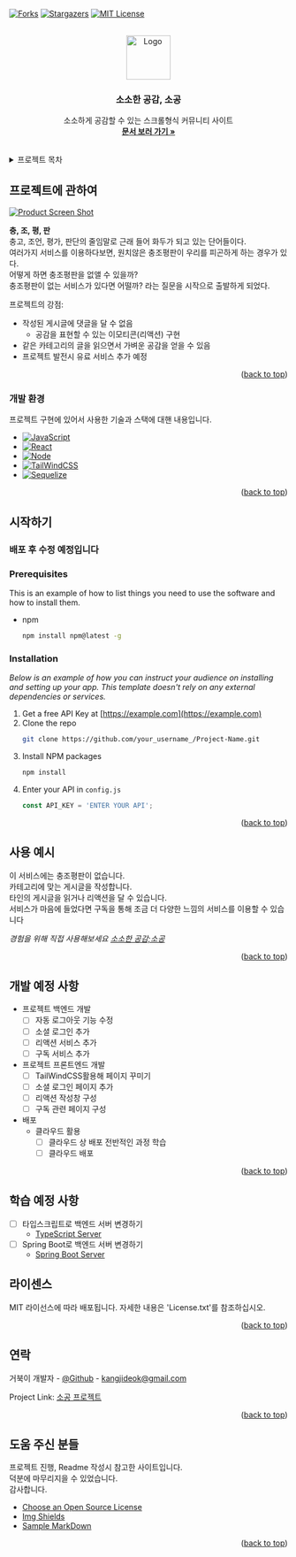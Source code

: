 <!-- Improved compatibility of back to top link: See: https://github.com/othneildrew/Best-README-Template/pull/73 -->
<a name="readme-top"></a>
<!--
*** Thanks for checking out the Best-README-Template. If you have a suggestion
*** that would make this better, please fork the repo and create a pull request
*** or simply open an issue with the tag "enhancement".
*** Don't forget to give the project a star!
*** Thanks again! Now go create something AMAZING! :D
-->



<!-- PROJECT SHIELDS -->
<!--
*** I'm using markdown "reference style" links for readability.
*** Reference links are enclosed in brackets [ ] instead of parentheses ( ).
*** See the bottom of this document for the declaration of the reference variables
*** for contributors-url, forks-url, etc. This is an optional, concise syntax you may use.
*** https://www.markdownguide.org/basic-syntax/#reference-style-links
-->
[![Forks][forks-shield]][forks-url]
[![Stargazers][stars-shield]][stars-url]
[![MIT License][license-shield]][license-url]


<!-- PROJECT LOGO -->
<br />
<div align="center">
  <a href="https://github.com/paduck-96/sogongsogong">
    <img src="images/logo.png" alt="Logo" width="80" height="80">
  </a>

  <h3 align="center">소소한 공감, 소공</h3>

  <p align="center">
    소소하게 공감할 수 있는 스크롤형식 커뮤니티 사이트
    <br />
    <a href="https://www.notion.so/6150720e7f194a1a915cb38cac03d0ad"><strong>문서 보러 가기 »</strong></a>
    <br />
    <br />
  </p>
</div>



<!-- TABLE OF CONTENTS -->
<details>
  <summary>프로젝트 목차</summary>
  <ol>
    <li>
      <a href="#프로젝트에-관하여">프로젝트에 관하여</a>
      <ul>
        <li><a href="#개발-환경">개발 환경</a></li>
      </ul>
    </li>
    <li>
      <a href="#시작하기">시작하기</a>
      <ul>
        <li><a href="#prerequisites">Prerequisites</a></li>
        <li><a href="#installation">Installation</a></li>
      </ul>
    </li>
    <li><a href="#사용-예시">사용 예시</a></li>
    <li><a href="#개발-방향">개발 예정 사항</a></li>
    <li><a href="#학습-방향">학습 예정 사항</a></li>
    <li><a href="#라이센스">라이센스</a></li>
    <li><a href="#연락">연락</a></li>
    <li><a href="#도움-주신-분들">도움 주신 분들</a></li>
  </ol>
</details>



<!-- ABOUT THE PROJECT -->
## 프로젝트에 관하여

[![Product Screen Shot][product-screenshot]](https://example.com)

<strong>충, 조, 평, 판</strong>  
충고, 조언, 평가, 판단의 줄임말로 근래 들어 화두가 되고 있는 단어들이다.  
여러가지 서비스를 이용하다보면, 원치않은 충조평판이 우리를 피곤하게 하는 경우가 있다.  
어떻게 하면 충조평판을 없앨 수 있을까?  
충조평판이 없는 서비스가 있다면 어떨까? 라는 질문을 시작으로 출발하게 되었다.

프로젝트의 강점:
* 작성된 게시글에 댓글을 달 수 없음  
  * 공감을 표현할 수 있는 이모티콘(리액션) 구현
* 같은 카테고리의 글을 읽으면서 가벼운 공감을 얻을 수 있음
* 프로젝트 발전시 유료 서비스 추가 예정

<p align="right">(<a href="#readme-top">back to top</a>)</p>



### 개발 환경

프로젝트 구현에 있어서 사용한 기술과 스택에 대핸 내용입니다.

* [![JavaScript][JavaScript.js]][JavaScript-url]
* [![React][React.js]][React-url]
* [![Node][Node.js]][Node-url]
* [![TailWindCSS][TailWindCSS.js]][TailWindCSS-url]
* [![Sequelize][Sequelize.js]][Sequelize-url]

<p align="right">(<a href="#readme-top">back to top</a>)</p>



<!-- GETTING STARTED -->
## 시작하기

### <strong>배포 후 수정 예정입니다</strong>

### Prerequisites

This is an example of how to list things you need to use the software and how to install them.
* npm
  ```sh
  npm install npm@latest -g
  ```

### Installation

_Below is an example of how you can instruct your audience on installing and setting up your app. This template doesn't rely on any external dependencies or services._

1. Get a free API Key at [https://example.com](https://example.com)
2. Clone the repo
   ```sh
   git clone https://github.com/your_username_/Project-Name.git
   ```
3. Install NPM packages
   ```sh
   npm install
   ```
4. Enter your API in `config.js`
   ```js
   const API_KEY = 'ENTER YOUR API';
   ```

<p align="right">(<a href="#readme-top">back to top</a>)</p>



<!-- USAGE EXAMPLES -->
## 사용 예시

이 서비스에는 충조평판이 없습니다.  
카테고리에 맞는 게시글을 작성합니다.  
타인의 게시글을 읽거나 리액션을 달 수 있습니다.  
서비스가 마음에 들었다면 구독을 통해 조금 더 다양한 느낌의 서비스를 이용할 수 있습니다

_경험을 위해 직접 사용해보세요 [소소한 공감;소공](https://example.com)_

<p align="right">(<a href="#readme-top">back to top</a>)</p>



<!-- ROADMAP -->
## 개발 예정 사항

- 프로젝트 백엔드 개발
  - [ ] 자동 로그아웃 기능 수정
  - [ ] 소셜 로그인 추가
  - [ ] 리액션 서비스 추가
  - [ ] 구독 서비스 추가
- 프로젝트 프론트엔드 개발
  - [ ] TailWindCSS활용해 페이지 꾸미기
  - [ ] 소셜 로그인 페이지 추가
  - [ ] 리액션 작성창 구성
  - [ ] 구독 관련 페이지 구성
- 배포
  - 클라우드 활용
    - [ ] 클라우드 상 배포 전반적인 과정 학습
    - [ ] 클라우드 배포

<p align="right">(<a href="#readme-top">back to top</a>)</p>

## 학습 예정 사항
- [ ] 타입스크립트로 백엔드 서버 변경하기  
  * [TypeScript Server]()
- [ ] Spring Boot로 백엔드 서버 변경하기  
  * [Spring Boot Server]()



<!-- CONTRIBUTING -->
<!-- ## Contributing

Contributions are what make the open source community such an amazing place to learn, inspire, and create. Any contributions you make are **greatly appreciated**.

If you have a suggestion that would make this better, please fork the repo and create a pull request. You can also simply open an issue with the tag "enhancement".
Don't forget to give the project a star! Thanks again!

1. Fork the Project
2. Create your Feature Branch (`git checkout -b feature/AmazingFeature`)
3. Commit your Changes (`git commit -m 'Add some AmazingFeature'`)
4. Push to the Branch (`git push origin feature/AmazingFeature`)
5. Open a Pull Request

<p align="right">(<a href="#readme-top">back to top</a>)</p> -->



<!-- LICENSE -->
## 라이센스

MIT 라이선스에 따라 배포됩니다. 자세한 내용은 'License.txt'를 참조하십시오.

<p align="right">(<a href="#readme-top">back to top</a>)</p>



<!-- CONTACT -->
## 연락

거북이 개발자 - [@Github](https://github.com/paduck-96) - kangjideok@gmail.com

Project Link: [소공 프로젝트](https://github.com/paduck-96/sogongsogong)

<p align="right">(<a href="#readme-top">back to top</a>)</p>



<!-- ACKNOWLEDGMENTS -->
## 도움 주신 분들

프로젝트 진행, Readme 작성시 참고한 사이트입니다.  
덕분에 마무리지을 수 있었습니다.  
감사합니다.

* [Choose an Open Source License](https://choosealicense.com)
* [Img Shields](https://shields.io)
* [Sample MarkDown](https://github.com/Ileriayo/markdown-badges)

<p align="right">(<a href="#readme-top">back to top</a>)</p>



<!-- MARKDOWN LINKS & IMAGES -->
<!-- https://www.markdownguide.org/basic-syntax/#reference-style-links -->
[forks-shield]: https://img.shields.io/badge/Forks-0-lightgrey
[forks-url]: https://github.com/othneildrew/Best-README-Template/network/members
[stars-shield]: https://img.shields.io/badge/Stars-2-brightgreen
[stars-url]: https://github.com/othneildrew/Best-README-Template/stargazers
[license-shield]: https://img.shields.io/badge/License-MIT-orange
[license-url]: https://github.com/othneildrew/Best-README-Template/blob/master/LICENSE.txt
[product-screenshot]: images/screenshot.png
[Javascript.js]: https://img.shields.io/badge/JavaScript-F7DF1E?style=flat-square&logo=JavaScript&logoColor=white
[Javascript-url]: https://www.javascript.com/
[React.js]: https://img.shields.io/badge/React-20232A?style=for-the-badge&logo=react&logoColor=61DAFB
[React-url]: https://reactjs.org/
[Node.js]: https://img.shields.io/badge/Node.js-339933?style=flat-square&logo=Node.js&logoColor=white
[Node-url]: https://nodejs.org/en/about/  
[TailWindCSS.js]: https://img.shields.io/badge/tailwindcss-%2338B2AC.svg?style=for-the-badge&logo=tailwind-css&logoColor=white  
[TailWindCSS-url]: https://tailwindcss.com/  
[Sequelize.js]: https://img.shields.io/badge/Sequelize-52B0E7?style=for-the-badge&logo=Sequelize&logoColor=white  
[Sequelize-url]: https://sequelize.org/